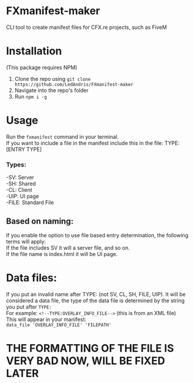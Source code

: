 # FXmanifest-maker
CLI tool to create manifest files for CFX.re projects, such as FiveM

# Installation
(This package requires NPM)
1. Clone the repo using `git clone https://github.com/LedAndris/FXmanifest-maker`
2. Navigate into the repo's folder
3. Run `npm i -g` 

# Usage
Run the `fxmanifest` command in your terminal. <br>
If you want to include a file in the manifest include this in the file:
TYPE:[ENTRY TYPE]
### Types:
-SV: Server <br>
-SH: Shared <br>
-CL: Client <br>
-UIP: UI page <br>
-FILE: Standard File <br>

## Based on naming:
If you enable the option to use file based entry determination, the following terms will apply: <br>
If the file includes SV it will a server file, and so on. <br>
If the file name is index.html it will be UI page. <br>

# Data files:
If you put an invalid name after TYPE: (not SV, CL, SH, FILE, UIP). It will be considered a data file, the type of the data file is determined by the string you put after `TYPE:` <br>
For example: 
`<!--TYPE:OVERLAY_INFO_FILE-->` (this is from an XML file) <br>
This will appear in your manifest: <br>
`data_file 'OVERLAY_INFO_FILE' 'FILEPATH'`
# THE FORMATTING OF THE FILE IS VERY BAD NOW, WILL BE FIXED LATER



